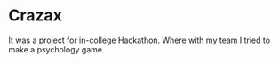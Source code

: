 # Crazax
It was a project for in-college Hackathon. Where with my team I tried to make a psychology game.
